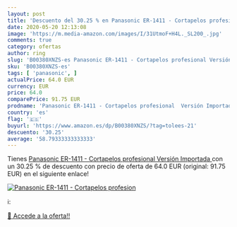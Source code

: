 ```yaml
---
layout: post
title: 'Descuento del 30.25 % en Panasonic ER-1411 - Cortapelos profesion'
date: 2020-05-20 12:13:08
image: 'https://m.media-amazon.com/images/I/31UtmoF+H4L._SL200_.jpg'
comments: true
category: ofertas
author: ring
slug: 'B00380XNZS-es Panasonic ER-1411 - Cortapelos profesional Versión Importada'
sku: 'B00380XNZS-es'
tags: [ 'panasonic', ]
actualPrice: 64.0 EUR
currency: EUR
price: 64.0
comparePrice: 91.75 EUR
prodname: 'Panasonic ER-1411 - Cortapelos profesional  Versión Importada '
country: 'es'
flag: '🇪🇸'
buyurl: 'https://www.amazon.es/dp/B00380XNZS/?tag=tolees-21'
descuento: '30.25'
average: '58.79333333333333'
---
```


Tienes [Panasonic ER-1411 - Cortapelos profesional  Versión Importada ](https://www.amazon.es/dp/B00380XNZS/?tag=tolees-21) con un 30.25 % de descuento con precio de oferta de 64.0 EUR (original: 91.75 EUR) en el siguiente enlace!

[![Panasonic ER-1411 - Cortapelos profesion](https://m.media-amazon.com/images/I/31UtmoF+H4L._SL200_.jpg)](https://www.amazon.es/dp/B00380XNZS/?tag=tolees-21)

ℹ️:


[🛒 Accede a la oferta!!](https://www.amazon.es/dp/B00380XNZS/?tag=tolees-21)

